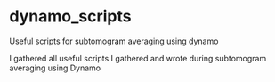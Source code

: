# dynamo_scripts
Useful scripts for subtomogram averaging using dynamo

I gathered all useful scripts I gathered and wrote during subtomogram averaging using Dynamo

